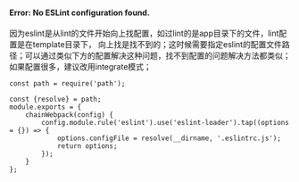 #### Error: No ESLint configuration found.

因为eslint是从lint的文件开始向上找配置，如过lint的是app目录下的文件，lint配置是在template目录下， 向上找是找不到的；这时候需要指定eslint的配置文件路径；可以通过类似下方的配置解决这种问题，找不到配置的问题解决方法都类似；如果配置很多，建议改用integrate模式；

```
const path = require('path');

const {resolve} = path;
module.exports = {
    chainWebpack(config) {
        config.module.rule('eslint').use('eslint-loader').tap((options = {}) => {
            options.configFile = resolve(__dirname, '.eslintrc.js');
            return options;
        });
    }
};
```
